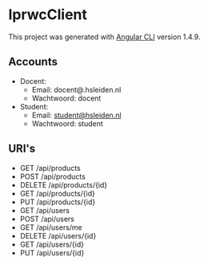# IprwcClient

This project was generated with [Angular CLI](https://github.com/angular/angular-cli) version 1.4.9.

## Accounts

 - Docent:
   - Email: docent@.hsleiden.nl
   - Wachtwoord: docent
 - Student:
   - Email: student@hsleiden.nl
   - Wachtwoord: student
   
## URI's

  - GET     /api/products
  - POST    /api/products
  - DELETE  /api/products/{id}
  - GET     /api/products/{id}
  - PUT     /api/products/{id}
  - GET     /api/users
  - POST    /api/users
  - GET     /api/users/me
  - DELETE  /api/users/{id}
  - GET     /api/users/{id}
  - PUT     /api/users/{id}
